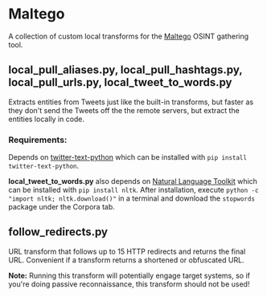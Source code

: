# Maltego

A collection of custom local transforms for the [Maltego](http://www.paterva.com/web6/products/maltego.php)
OSINT gathering tool.

## local_pull_aliases.py, local_pull_hashtags.py, local_pull_urls.py, local_tweet_to_words.py
Extracts entities from Tweets just like the built-in transforms, but faster as they
don't send the Tweets off the the remote servers, but extract the entities locally in code.

### Requirements:
Depends on [twitter-text-python](https://github.com/edburnett/twitter-text-python) which
can be installed with `pip install twitter-text-python`.

**local_tweet_to_words.py** also depends on [Natural Language Toolkit](http://www.nltk.org/)
which can be installed with `pip install nltk`. After installation, execute
`python -c "import nltk; nltk.download()"` in a terminal and download the `stopwords`
package under the Corpora tab.

## follow_redirects.py
URL transform that follows up to 15 HTTP redirects and returns the final URL.
Convenient if a transform returns a shortened or obfuscated URL.

**Note:** Running this transform will potentially engage target systems,
so if you're doing passive reconnaissance, this transform should not be used!
